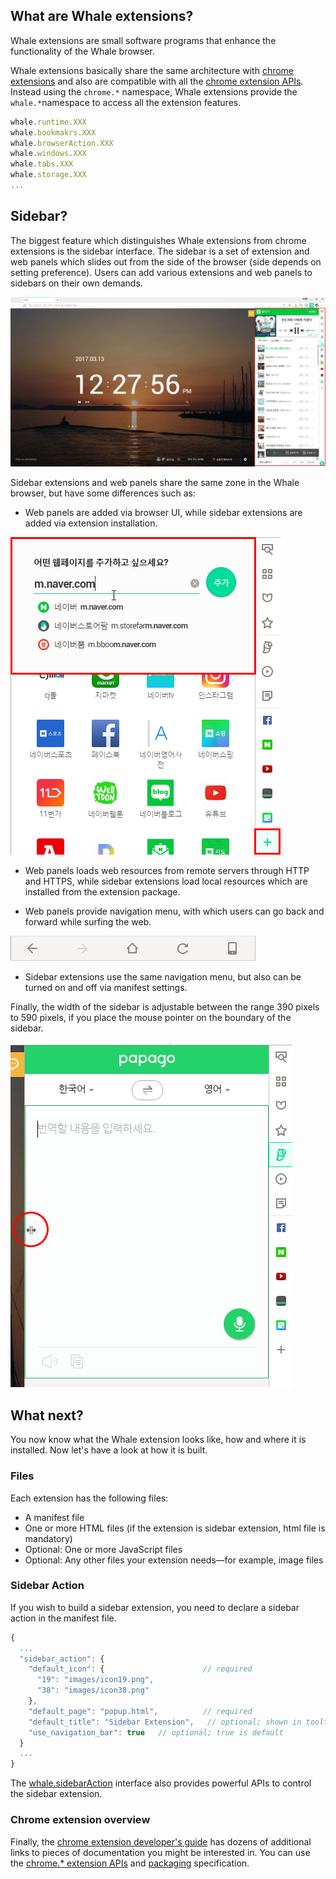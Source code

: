 ## What are Whale extensions?

Whale extensions are small software programs that enhance the functionality of the Whale browser.

Whale extensions basically share the same architecture with [chrome extensions](https://developer.chrome.com/extensions) and also are compatible with all the [chrome extension APIs](https://developer.chrome.com/extensions/api_index). Instead using the `chrome.*` namespace, Whale extensions provide the `whale.*`namespace to access all the extension features.

```javascript
whale.runtime.XXX
whale.bookmakrs.XXX
whale.browserAction.XXX
whale.windows.XXX
whale.tabs.XXX
whale.storage.XXX
...
```

## Sidebar?

The biggest feature which distinguishes Whale extensions from chrome extensions is the sidebar interface. The sidebar is a set of extension and web panels which slides out from the side of the browser (side depends on setting preference). Users can add various extensions and web panels to sidebars on their own demands.

![NCapture005.PNG](docs/f6ad8410-0808-11e7-8942-1cab765a9168.png)

Sidebar extensions and web panels share the same zone in the Whale browser, but have some differences such as:
  * Web panels are added via browser UI, while sidebar extensions are added via extension installation.

![NCapture008.PNG](docs/7b2e651a-0809-11e7-8d33-7fe5093d0132.png)

  * Web panels loads web resources from remote servers through HTTP and HTTPS, while sidebar extensions load local resources which are installed from the extension package.

  * Web panels provide navigation menu, with which users can go back and forward while surfing the web.

![NCapture007.PNG](docs/989e7932-0809-11e7-908c-7e3b96867080.png)

  * Sidebar extensions use the same navigation menu, but also can be turned on and off via manifest settings.


Finally, the width of the sidebar is adjustable between the range 390 pixels to 590 pixels, if you place the mouse pointer on the boundary of the sidebar.

![NCapture009.PNG](docs/1765d6e4-0809-11e7-89ee-d88ac06318be.png)

## What next?
You now know what the Whale extension looks like, how and where it is installed. Now let's have a look at how it is built.

### Files
Each extension has the following files:

* A manifest file
* One or more HTML files (if the extension is sidebar extension, html file is mandatory)
* Optional: One or more JavaScript files
* Optional: Any other files your extension needs—for example, image files

### Sidebar Action
If you wish to build a sidebar extension, you need to declare a sidebar action in the manifest file.
```javascript
{
  ...
  "sidebar_action": {
    "default_icon": {                      // required
      "19": "images/icon19.png",
      "38": "images/icon38.png"
    },
    "default_page": "popup.html",          // required
    "default_title": "Sidebar Extension",   // optional; shown in tooltip
    "use_navigation_bar": true   // optional; true is default
  }
  ...
}
```
The [whale.sidebarAction](https://oss.navercorp.com/whale/developers/wiki/whale.sidebarAction) interface also provides powerful APIs to control the sidebar extension.

### Chrome extension overview
Finally, the [chrome extension developer's guide](https://developer.chrome.com/extensions/overview) has dozens of additional links to pieces of documentation you might be interested in. You can use the [chrome.* extension APIs](https://developer.chrome.com/extensions/api_index) and [packaging](https://developer.chrome.com/extensions/packaging) specification.
